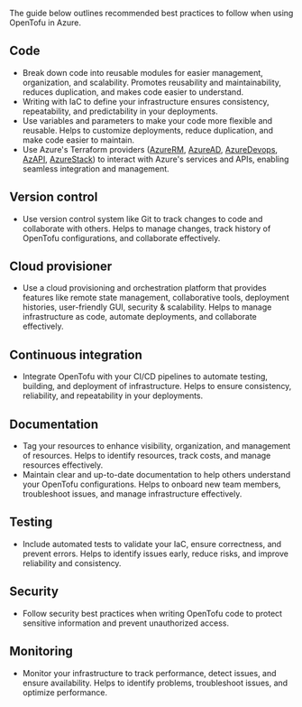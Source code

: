 The guide below outlines recommended best practices to follow when using OpenTofu in Azure.

## Code

- Break down code into reusable modules for easier management, organization, and scalability. Promotes reusability and maintainability, reduces duplication, and makes code easier to understand.
- Writing with IaC to define your infrastructure ensures consistency, repeatability, and predictability in your deployments.
- Use variables and parameters to make your code more flexible and reusable. Helps to customize deployments, reduce duplication, and make code easier to maintain.
- Use Azure's Terraform providers ([AzureRM](https://registry.terraform.io/providers/hashicorp/azurerm/latest/docs), [AzureAD](https://registry.terraform.io/providers/hashicorp/azuread/latest/docs), [AzureDevops](https://registry.terraform.io/providers/microsoft/azuredevops/latest/docs), [AzAPI](https://registry.terraform.io/providers/Azure/azapi/latest/docs), [AzureStack](https://registry.terraform.io/providers/hashicorp/azurestack/latest/docs)) to interact with Azure's services and APIs, enabling seamless integration and management.

## Version control

- Use version control system like Git to track changes to code and collaborate with others. Helps to manage changes, track history of OpenTofu configurations, and collaborate effectively.

## Cloud provisioner

- Use a cloud provisioning and orchestration platform that provides features like remote state management, collaborative tools, deployment histories, user-friendly GUI, security & scalability. Helps to manage infrastructure as code, automate deployments, and collaborate effectively.

## Continuous integration

- Integrate OpenTofu with your CI/CD pipelines to automate testing, building, and deployment of infrastructure. Helps to ensure consistency, reliability, and repeatability in your deployments.

## Documentation

- Tag your resources to enhance visibility, organization, and management of resources. Helps to identify resources, track costs, and manage resources effectively.
- Maintain clear and up-to-date documentation to help others understand your OpenTofu configurations. Helps to onboard new team members, troubleshoot issues, and manage infrastructure effectively.

## Testing

- Include automated tests to validate your IaC, ensure correctness, and prevent errors. Helps to identify issues early, reduce risks, and improve reliability and consistency.

## Security

- Follow security best practices when writing OpenTofu code to protect sensitive information and prevent unauthorized access.

## Monitoring

- Monitor your infrastructure to track performance, detect issues, and ensure availability. Helps to identify problems, troubleshoot issues, and optimize performance.
